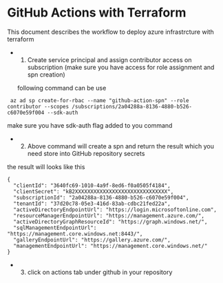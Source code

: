 # GitHub Actions with Terraform 

This document describes the workflow to deploy azure infrastrcture with terraform

- 1. Create service principal and assign contributor access on subscription (make sure you have access for role assignment and spn creation)

    following command can be use

```
 az ad sp create-for-rbac --name "github-action-spn" --role contributor --scopes /subscriptions/2a04288a-8136-4880-b526-c6070e59f004 --sdk-auth
```
make sure you have sdk-auth flag added to you command

- 2.  Above command will create a spn and return the result which you need store into GitHub repository secrets

the result will looks like this

```
{
  "clientId": "3640fc69-1010-4a9f-8ed6-f0a0505f4184",
  "clientSecret": "kB2XXXXXXXXXXXXXXXXXXXXXXXXXXXXXX",
  "subscriptionId": "2a04288a-8136-4880-b526-c6070e59f004",
  "tenantId": "37d20c78-05e3-416d-83ab-cdbc21fed22a",
  "activeDirectoryEndpointUrl": "https://login.microsoftonline.com",
  "resourceManagerEndpointUrl": "https://management.azure.com/",
  "activeDirectoryGraphResourceId": "https://graph.windows.net/",
  "sqlManagementEndpointUrl": "https://management.core.windows.net:8443/",
  "galleryEndpointUrl": "https://gallery.azure.com/",
  "managementEndpointUrl": "https://management.core.windows.net/"
}
```

- 3. click on actions tab under github in your repository
